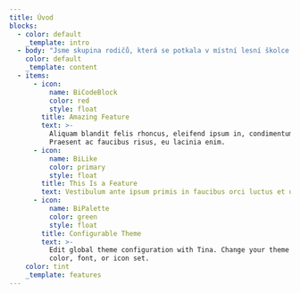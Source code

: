 ```yaml
---
title: Úvod
blocks:
  - color: default
    _template: intro
  - body: "Jsme skupina rodičů, která se potkala v místní lesní školce. Spojuje nás snaha najít vlídné prostředí pro naše vlastní děti, kde jim bude umožněno přirozeně pokračovat v procesu poznávání světa.\_\n\nVzhledem k tomu, že jsme v bezprostředním okolí Zbraslavi nenašli nic, co by naplňovalo naše představy, nebo mělo volnou kapacitu, rozhodli jsme se vytvořit takový prostor sami.\n\nZaložili jsme spolek Habitat Zbraslav a těšíme se na to, že spolu s dalšími dětmi a jejich rodiči vytvoříme inspirativní prostředí, kde budou mít prostor učit se a růst nejen naše děti, ale my rodiče.\_\n"
    color: default
    _template: content
  - items:
      - icon:
          name: BiCodeBlock
          color: red
          style: float
        title: Amazing Feature
        text: >-
          Aliquam blandit felis rhoncus, eleifend ipsum in, condimentum nibh.
          Praesent ac faucibus risus, eu lacinia enim.
      - icon:
          name: BiLike
          color: primary
          style: float
        title: This Is a Feature
        text: Vestibulum ante ipsum primis in faucibus orci luctus et ultrices.
      - icon:
          name: BiPalette
          color: green
          style: float
        title: Configurable Theme
        text: >-
          Edit global theme configuration with Tina. Change your theme's primary
          color, font, or icon set.
    color: tint
    _template: features
---
```





